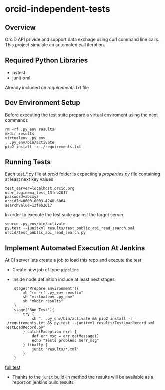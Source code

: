 # orcid-independent-tests

## Overview

OrciD API privide and support data exchage using curl command line calls. This project simulate an automated call iteration.

## Required Python Libraries

* pytest
* junit-xml

Already included on _requirements.txt_ file

## Dev Environment Setup

Before executing the test suite prepare a virtual enviroment using the next commands

```
rm -rf .py_env results
mkdir results
virtualenv .py_env
. .py_env/bin/activate
pip2 install -r ./requirements.txt
```
## Running Tests

Each test_*.py file at _orcid_ folder is expecting a _properties.py_ file containing at least next key values

    test_server=localhost.orcid.org
    user_login=ma_test_13feb2017
    password=abcxyz
    orcidId=0000-0003-4248-6064
    searchValue=13feb2017

In order to execute the test suite against the target server

    source .py_env/bin/activate
    py.test --junitxml results/test_public_api_read_search.xml orcid/test_public_api_read_search.py

## Implement Automated Execution At Jenkins

At CI server lets create a job to load this repo and execute the test

* Create new job of type `pipeline`

* Inside node definition include at least next stages

```
    stage('Prepare Environment'){
        sh "rm -rf .py_env results"
        sh "virtualenv .py_env"
        sh "mkdir results"
    }
    stage('Run Test'){
        try {
            sh ". .py_env/bin/activate && pip2 install -r ./requirements.txt && py.test --junitxml results/TestLoadRecord.xml TestLoadRecord.py"
        } catch(Exception err) {
            def err_msg = err.getMessage()
            echo "Tests problem: $err_msg"
        } finally {
            junit 'results/*.xml'
        }
    }
```

[full test](http://ci-3.orcid.org:8383/job/ORCID-independent-tests)

* Thanks to the `junit` build-in method the results will be available as a report on jenkins build results


